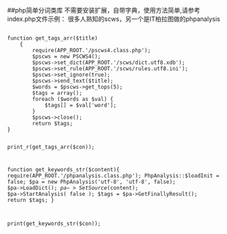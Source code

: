 
##php简单分词类库
不需要安装扩展，自带字典，使用方法简单,请参考index.php文件示例：
很多人熟知的scws，另一个是IT柏拉图做的phpanalysis

<code>
function get_tags_arr($title)
    {
		require(APP_ROOT.'/pscws4.class.php');
        $pscws = new PSCWS4();
		$pscws->set_dict(APP_ROOT.'/scws/dict.utf8.xdb');
		$pscws->set_rule(APP_ROOT.'/scws/rules.utf8.ini');
		$pscws->set_ignore(true);
		$pscws->send_text($title);
		$words = $pscws->get_tops(5);
		$tags = array();
		foreach ($words as $val) {
		    $tags[] = $val['word'];
		}
		$pscws->close();
		return $tags;
}

print_r(get_tags_arr($con));

function get_keywords_str($content){
	require(APP_ROOT.'/phpanalysis.class.php');
	PhpAnalysis::$loadInit = false;
	$pa = new PhpAnalysis('utf-8', 'utf-8', false);
	$pa->LoadDict();
	$pa->SetSource($content);
	$pa->StartAnalysis( false );
	$tags = $pa->GetFinallyResult();
	return $tags;
}

print(get_keywords_str($con));
</code>